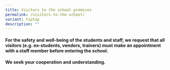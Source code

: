 ```yaml
---
title: Visitors to the school premises
permalink: /visitors-to-the-school/
variant: tiptap
description: ""
---
```

<h4>For the safety and well-being of the students and staff, we request that all visitors (e.g. ex-students, vendors, trainers) must make an appointment with a staff member before entering the school.</h4>
<h4>We seek your cooperation and understanding.</h4>
<p></p>